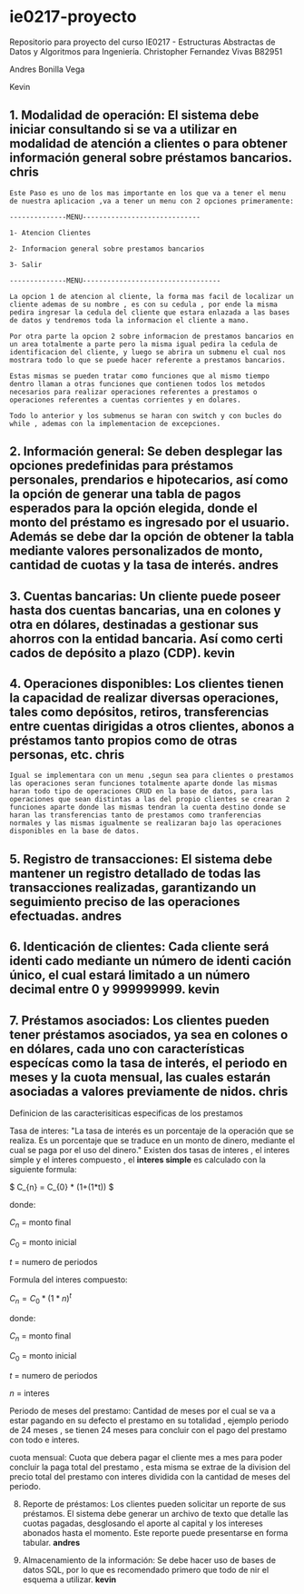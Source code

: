 # ie0217-proyecto
Repositorio para proyecto del curso IE0217 - Estructuras Abstractas de Datos y Algoritmos para Ingeniería. 
Christopher Fernandez Vivas B82951

Andres Bonilla Vega

Kevin 

## 1. Modalidad de operación: El sistema debe iniciar consultando si se va a utilizar en modalidad de atención a clientes o para obtener información general sobre préstamos bancarios. **chris**

    Este Paso es uno de los mas importante en los que va a tener el menu de nuestra aplicacion ,va a tener un menu con 2 opciones primeramente:

    --------------MENU-----------------------------

    1- Atencion Clientes

    2- Informacion general sobre prestamos bancarios

    3- Salir

    --------------MENU----------------------------------

    La opcion 1 de atencion al cliente, la forma mas facil de localizar un cliente ademas de su nombre , es con su cedula , por ende la misma pedira ingresar la cedula del cliente que estara enlazada a las bases de datos y tendremos toda la informacion el cliente a mano.

    Por otra parte la opcion 2 sobre informacion de prestamos bancarios en un area totalmente a parte pero la misma igual pedira la cedula de identificacion del cliente, y luego se abrira un submenu el cual nos mostrara todo lo que se puede hacer referente a prestamos bancarios.

    Estas mismas se pueden tratar como funciones que al mismo tiempo dentro llaman a otras funciones que contienen todos los metodos necesarios para realizar operaciones referentes a prestamos o operaciones referentes a cuentas corrientes y en dolares.

    Todo lo anterior y los submenus se haran con switch y con bucles do while , ademas con la implementacion de excepciones.


## 2. Información general: Se deben desplegar las opciones predefinidas para préstamos personales, prendarios e hipotecarios, así como la opción de generar una tabla de pagos esperados para la opción elegida, donde el monto del préstamo es ingresado por el usuario. Además se debe dar la opción de obtener la tabla mediante valores personalizados de monto, cantidad de cuotas y la tasa de interés. **andres**

## 3. Cuentas bancarias: Un cliente puede poseer hasta dos cuentas bancarias, una en colones y otra en dólares, destinadas a gestionar sus ahorros con la entidad bancaria. Así como certi cados de depósito a plazo (CDP). **kevin**

## 4. Operaciones disponibles: Los clientes tienen la capacidad de realizar diversas operaciones, tales como depósitos, retiros, transferencias entre cuentas dirigidas a otros clientes, abonos a préstamos tanto propios como de otras personas, etc. **chris**

    Igual se implementara con un menu ,segun sea para clientes o prestamos las operaciones seran funciones totalmente aparte donde las mismas haran todo tipo de operaciones CRUD en la base de datos, para las operaciones que sean distintas a las del propio clientes se crearan 2 funciones aparte donde las mismas tendran la cuenta destino donde se haran las transferencias tanto de prestamos como tranferencias normales y las mismas igualmente se realizaran bajo las operaciones disponibles en la base de datos.

## 5. Registro de transacciones: El sistema debe mantener un registro detallado de todas las transacciones realizadas, garantizando un seguimiento preciso de las operaciones efectuadas. **andres**

## 6. Identicación de clientes: Cada cliente será identi cado mediante un número de identi cación único, el cual estará limitado a un número decimal entre 0 y 999999999. **kevin**

## 7. Préstamos asociados: Los clientes pueden tener préstamos asociados, ya sea en colones o en dólares, cada uno con características especícas como la tasa de interés, el periodo en meses y la cuota mensual, las cuales estarán asociadas a valores previamente de nidos. **chris**

Definicion de las caracterisiticas especificas de los prestamos

Tasa de interes: "La tasa de interés es un porcentaje de la operación que se realiza. Es un porcentaje que se traduce en un monto de dinero, mediante el cual se paga por el uso del dinero." Existen dos tasas de interes , el interes simple y el interes compuesto , el **interes simple** es calculado con la siguiente formula:

$ C_{n} = C_{0} * (1+(1*t)) $ 

donde:

$C_{n}$ = monto final

$C_{0}$ = monto inicial

$t$ = numero de periodos


Formula del interes compuesto:

$C_{n} = C_{0} * (1*n)^t$

donde:

$C_{n}$ = monto final

$C_{0}$ = monto inicial

$t$ = numero de periodos

$n$ = interes

Periodo de meses del prestamo: Cantidad de meses por el cual se va a estar pagando en su defecto el prestamo en su totalidad , ejemplo periodo de 24 meses , se tienen 24 meses para concluir con el pago del prestamo con todo e interes.


cuota mensual: Cuota que debera pagar el cliente mes a mes para poder concluir la paga total del prestamo , esta misma se extrae de la division del precio total del prestamo con interes dividida con la cantidad de meses del periodo.


8. Reporte de préstamos: Los clientes pueden solicitar un reporte de sus préstamos. El sistema debe generar un archivo de texto que detalle las cuotas pagadas, desglosando el aporte al capital y los intereses abonados hasta el momento. Este reporte puede presentarse en forma tabular. **andres**

9. Almacenamiento de la información: Se debe hacer uso de bases de datos SQL, por lo que es recomendado primero que todo de nir el esquema a utilizar. **kevin**

